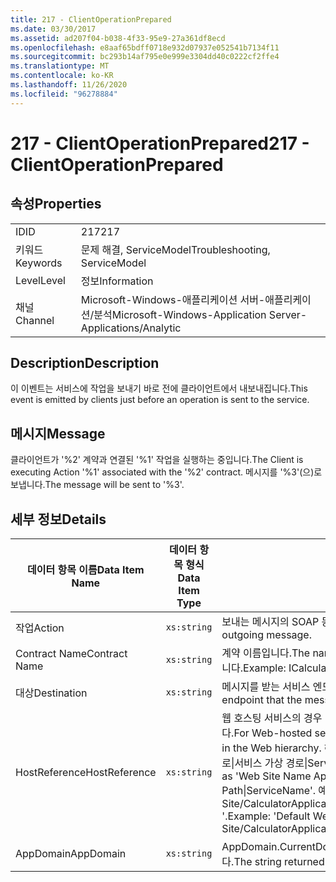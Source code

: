 ```yaml
---
title: 217 - ClientOperationPrepared
ms.date: 03/30/2017
ms.assetid: ad207f04-b038-4f33-95e9-27a361df8ecd
ms.openlocfilehash: e8aaf65bdff0718e932d07937e052541b7134f11
ms.sourcegitcommit: bc293b14af795e0e999e3304dd40c0222cf2ffe4
ms.translationtype: MT
ms.contentlocale: ko-KR
ms.lasthandoff: 11/26/2020
ms.locfileid: "96278884"
---
```

# <a name="217---clientoperationprepared"></a><span data-ttu-id="b572d-102">217 - ClientOperationPrepared</span><span class="sxs-lookup"><span data-stu-id="b572d-102">217 - ClientOperationPrepared</span></span>

## <a name="properties"></a><span data-ttu-id="b572d-103">속성</span><span class="sxs-lookup"><span data-stu-id="b572d-103">Properties</span></span>  
  
|||  
|-|-|  
|<span data-ttu-id="b572d-104">ID</span><span class="sxs-lookup"><span data-stu-id="b572d-104">ID</span></span>|<span data-ttu-id="b572d-105">217</span><span class="sxs-lookup"><span data-stu-id="b572d-105">217</span></span>|  
|<span data-ttu-id="b572d-106">키워드</span><span class="sxs-lookup"><span data-stu-id="b572d-106">Keywords</span></span>|<span data-ttu-id="b572d-107">문제 해결, ServiceModel</span><span class="sxs-lookup"><span data-stu-id="b572d-107">Troubleshooting, ServiceModel</span></span>|  
|<span data-ttu-id="b572d-108">Level</span><span class="sxs-lookup"><span data-stu-id="b572d-108">Level</span></span>|<span data-ttu-id="b572d-109">정보</span><span class="sxs-lookup"><span data-stu-id="b572d-109">Information</span></span>|  
|<span data-ttu-id="b572d-110">채널</span><span class="sxs-lookup"><span data-stu-id="b572d-110">Channel</span></span>|<span data-ttu-id="b572d-111">Microsoft-Windows-애플리케이션 서버-애플리케이션/분석</span><span class="sxs-lookup"><span data-stu-id="b572d-111">Microsoft-Windows-Application Server-Applications/Analytic</span></span>|  
  
## <a name="description"></a><span data-ttu-id="b572d-112">Description</span><span class="sxs-lookup"><span data-stu-id="b572d-112">Description</span></span>  

 <span data-ttu-id="b572d-113">이 이벤트는 서비스에 작업을 보내기 바로 전에 클라이언트에서 내보내집니다.</span><span class="sxs-lookup"><span data-stu-id="b572d-113">This event is emitted by clients just before an operation is sent to the service.</span></span>  
  
## <a name="message"></a><span data-ttu-id="b572d-114">메시지</span><span class="sxs-lookup"><span data-stu-id="b572d-114">Message</span></span>  

 <span data-ttu-id="b572d-115">클라이언트가 '%2' 계약과 연결된 '%1' 작업을 실행하는 중입니다.</span><span class="sxs-lookup"><span data-stu-id="b572d-115">The Client is executing Action '%1' associated with the '%2' contract.</span></span> <span data-ttu-id="b572d-116">메시지를 '%3'(으)로 보냅니다.</span><span class="sxs-lookup"><span data-stu-id="b572d-116">The message will be sent to '%3'.</span></span>  
  
## <a name="details"></a><span data-ttu-id="b572d-117">세부 정보</span><span class="sxs-lookup"><span data-stu-id="b572d-117">Details</span></span>  
  
|<span data-ttu-id="b572d-118">데이터 항목 이름</span><span class="sxs-lookup"><span data-stu-id="b572d-118">Data Item Name</span></span>|<span data-ttu-id="b572d-119">데이터 항목 형식</span><span class="sxs-lookup"><span data-stu-id="b572d-119">Data Item Type</span></span>|<span data-ttu-id="b572d-120">설명</span><span class="sxs-lookup"><span data-stu-id="b572d-120">Description</span></span>|  
|--------------------|--------------------|-----------------|  
|<span data-ttu-id="b572d-121">작업</span><span class="sxs-lookup"><span data-stu-id="b572d-121">Action</span></span>|`xs:string`|<span data-ttu-id="b572d-122">보내는 메시지의 SOAP 동작 헤더입니다.</span><span class="sxs-lookup"><span data-stu-id="b572d-122">The SOAP action header of the outgoing message.</span></span>|  
|<span data-ttu-id="b572d-123">Contract Name</span><span class="sxs-lookup"><span data-stu-id="b572d-123">Contract Name</span></span>|`xs:string`|<span data-ttu-id="b572d-124">계약 이름입니다.</span><span class="sxs-lookup"><span data-stu-id="b572d-124">The name of the contract.</span></span> <span data-ttu-id="b572d-125">예를 들면 ICalculator와 같습니다.</span><span class="sxs-lookup"><span data-stu-id="b572d-125">Example: ICalculator.</span></span>|  
|<span data-ttu-id="b572d-126">대상</span><span class="sxs-lookup"><span data-stu-id="b572d-126">Destination</span></span>|`xs:string`|<span data-ttu-id="b572d-127">메시지를 받는 서비스 엔드포인트의 주소입니다.</span><span class="sxs-lookup"><span data-stu-id="b572d-127">The address of the service endpoint that the message is sent to.</span></span>|  
|<span data-ttu-id="b572d-128">HostReference</span><span class="sxs-lookup"><span data-stu-id="b572d-128">HostReference</span></span>|`xs:string`|<span data-ttu-id="b572d-129">웹 호스팅 서비스의 경우 이 필드는 웹 계층의 서비스를 고유하게 식별합니다.</span><span class="sxs-lookup"><span data-stu-id="b572d-129">For Web-hosted services, this field uniquely identifies the service in the Web hierarchy.</span></span> <span data-ttu-id="b572d-130">해당 형식은 ' 웹 사이트 이름 응용 프로그램 가상 경로&#124;서비스 가상 경로&#124;ServiceName '으로 정의 됩니다.</span><span class="sxs-lookup"><span data-stu-id="b572d-130">Its format is defined as 'Web Site Name Application Virtual Path&#124;Service Virtual Path&#124;ServiceName'.</span></span> <span data-ttu-id="b572d-131">예: ' Default Web Site/CalculatorApplication&#124;/CalculatorService.svc&#124;CalculatorService '.</span><span class="sxs-lookup"><span data-stu-id="b572d-131">Example: 'Default Web Site/CalculatorApplication&#124;/CalculatorService.svc&#124;CalculatorService'.</span></span>|  
|<span data-ttu-id="b572d-132">AppDomain</span><span class="sxs-lookup"><span data-stu-id="b572d-132">AppDomain</span></span>|`xs:string`|<span data-ttu-id="b572d-133">AppDomain.CurrentDomain.FriendlyName에서 반환되는 문자열입니다.</span><span class="sxs-lookup"><span data-stu-id="b572d-133">The string returned by AppDomain.CurrentDomain.FriendlyName.</span></span>|
